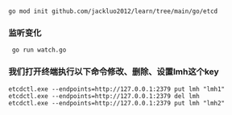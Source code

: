 ###
```shell
go mod init github.com/jackluo2012/learn/tree/main/go/etcd
```

### 监听变化
```shell
 go run watch.go
```
### 我们打开终端执行以下命令修改、删除、设置lmh这个key
```shell
etcdctl.exe --endpoints=http://127.0.0.1:2379 put lmh "lmh1"
etcdctl.exe --endpoints=http://127.0.0.1:2379 del lmh
etcdctl.exe --endpoints=http://127.0.0.1:2379 put lmh "lmh2"

```

